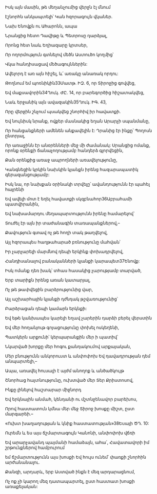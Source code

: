 Իսկ այն մասին, թե մեղանչումից վերջն էլ մնում


էշնորհն անկապտելի՝ Կան հզորագույն վկաներ.


Նախ Ենովքն ու Ահարոնն, ապա


Նրանցից հետո Դավիթը և Պետրոսը դարձյալ,


Որոնց հետ նաև Եղիազարը կրտսեր,


Որ ողորմություն գտնելով մեծն Աստուծո կողմից՝


Վկա հանդիսացավ մեծագույններին:


Ավելորդ է առ այն հիշել, և՛ առակը անառակ որդու:


Թողնում եմ պոռնիկին33Մատթ. ԻԶ. 6, որ Տիրոջից գովվեց,


Եվ մաքսավորին34Ղուկ. ԺԸ. 14, որ բարեգործից հիշատակվեց,


Նաև երջանիկ այն ավազակին35Ղուկ. ԻԳ. 43,


Որը վերջին շնչում պսակվեց շնորհիվ իր հավատքի.


Եվ նույնիսկ նրանք, ովքեր մասնակից եղան Արարչի սպանմանը,


Որ հանցանքների ամենեն անքավելին է: Դրանից էր ինքը՝ Պողոսն ընտրյալ,


Որ առաջինն էր անօրենների մեջ մի ժամանակ: Սրանցից ոմանք, որոնք օրենքի ճանաչողությամբ հանդերձ գլորվեցին,


Քան օրենքից առաջ ապրողների առավելությունը,


Կանգնեցին կրկին նախկին կյանքն իրենց հազարապատիկ գերազանցությամբ:


Իսկ նա, որ նախքան օրինակի տրվելը՝ ավանդությունն էր պահել հայրենի


Եվ ավելի մոտ է եղել հավատքի սկզբնահոր36Աբրահամի պատվիրանին,


Եվ նախամարդու մեղապարտությունն իրենը համարելով՝


Տուժել էր այն իր տաժանագին տառապանքներով,–


Քավություն գտավ ոչ թե հողի տակ թաղվելով,


Այլ հզորապես հաղթահարած բռնությունը մահվան՝


Իր չարչարելի մարմնով դեպի երկինք փոխադրվելով,


Հանդիսանալով բանականների կյանքի կարապետ37Ենովք:


Իսկ ոմանք դեռ խակ՝ տհաս հասակից չարությամբ տարված,


Երբ տարիքն իրենց առան կատարյալ,


Ոչ թե թափվեցին բարձրությունից վար,


Այլ աշխարհային կյանքի դժնդակ թշվառությունից՝


Բարձրացան դեպի կամարն երկնքի:


Եվ եթե կանխապես կարելի եղավ չարերին դարձի բերել վերստին


Եվ մեր հողանյութ գոյացությունը փոխել ոսկեղենի,


Պատկերն արքունի՝ կերպարանքին մեր ի պատիվ՝


Նկարված խորքը մեր հոգու քանդակումով արքայական,


Մեր բնությունն անկորուստ և անփոփոխ Եվ դավադրության դեմ անպարտելի,–


Ապա, առավել հուսալի է այժմ անողոք և անծածկույթ


Շնորհաց հայտնությունը, ուխտված մեր Տեր Քրիստոսով,


Ինքը լինելով հաշտարար միջնորդ


Եվ երկնային անմահ, կենդանի ու մշտնջենավոր բարեխոս,


Որով հաստատուն կմնա մեր մեջ Տիրոջ խոսքը միշտ, ըստ մարգարեի.–


«Ուխտ խաղաղության և կնիք հաստատության»38Եսայի ԾԴ. 10:


Ուրեմն և ես այս ճշմարտագույն Կանոնի, անփոփոխ վճռի


Եվ արարչավանդ պայմանի համաձայն, ահա՛, Հավատավորի իմ շրթունքներով համբուրում


եմ ճշմարտությունն այս խոսքի Եվ հույս ունեմ՝ փառքի շնորհին արժանանալու.


Քանզի, արդարև, երբ Աստված ինքն է մեզ արդարացնում,


Ոչ ոք չի կարող մեզ դատապարտել, ըստ հաստատ խոսքի առաքելական:
